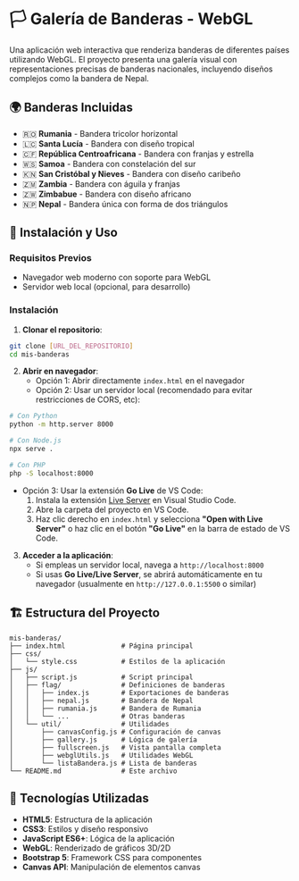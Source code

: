 # 🏳️ Galería de Banderas - WebGL

Una aplicación web interactiva que renderiza banderas de diferentes países utilizando WebGL. El proyecto presenta una galería visual con representaciones precisas de banderas nacionales, incluyendo diseños complejos como la bandera de Nepal.

## 🌍 Banderas Incluidas

- 🇷🇴 **Rumania** - Bandera tricolor horizontal
- 🇱🇨 **Santa Lucía** - Bandera con diseño tropical
- 🇨🇫 **República Centroafricana** - Bandera con franjas y estrella
- 🇼🇸 **Samoa** - Bandera con constelación del sur
- 🇰🇳 **San Cristóbal y Nieves** - Bandera con diseño caribeño
- 🇿🇲 **Zambia** - Bandera con águila y franjas
- 🇿🇼 **Zimbabue** - Bandera con diseño africano
- 🇳🇵 **Nepal** - Bandera única con forma de dos triángulos

## 🚀 Instalación y Uso

### Requisitos Previos

- Navegador web moderno con soporte para WebGL
- Servidor web local (opcional, para desarrollo)

### Instalación

1. **Clonar el repositorio**:
```bash
git clone [URL_DEL_REPOSITORIO]
cd mis-banderas
```

2. **Abrir en navegador**:
   - Opción 1: Abrir directamente `index.html` en el navegador
   - Opción 2: Usar un servidor local (recomendado para evitar restricciones de CORS, etc):
```bash
# Con Python
python -m http.server 8000

# Con Node.js
npx serve .

# Con PHP
php -S localhost:8000
```
   - Opción 3: Usar la extensión **Go Live** de VS Code:
     1. Instala la extensión [Live Server](https://marketplace.visualstudio.com/items?itemName=ritwickdey.LiveServer) en Visual Studio Code.
     2. Abre la carpeta del proyecto en VS Code.
     3. Haz clic derecho en `index.html` y selecciona **"Open with Live Server"** o haz clic en el botón **"Go Live"** en la barra de estado de VS Code.

3. **Acceder a la aplicación**:
   - Si empleas un servidor local, navega a `http://localhost:8000`
   - Si usas **Go Live/Live Server**, se abrirá automáticamente en tu navegador (usualmente en `http://127.0.0.1:5500` o similar)

## 🏗️ Estructura del Proyecto

```
mis-banderas/
├── index.html              # Página principal
├── css/
│   └── style.css           # Estilos de la aplicación
├── js/
│   ├── script.js           # Script principal
│   ├── flag/               # Definiciones de banderas
│   │   ├── index.js        # Exportaciones de banderas
│   │   ├── nepal.js        # Bandera de Nepal
│   │   ├── rumania.js      # Bandera de Rumania
│   │   └── ...             # Otras banderas
│   └── util/               # Utilidades
│       ├── canvasConfig.js # Configuración de canvas
│       ├── gallery.js      # Lógica de galería
│       ├── fullscreen.js   # Vista pantalla completa
│       ├── webglUtils.js   # Utilidades WebGL
│       └── listaBandera.js # Lista de banderas
└── README.md               # Este archivo
```

## 🎨 Tecnologías Utilizadas

- **HTML5**: Estructura de la aplicación
- **CSS3**: Estilos y diseño responsivo
- **JavaScript ES6+**: Lógica de la aplicación
- **WebGL**: Renderizado de gráficos 3D/2D
- **Bootstrap 5**: Framework CSS para componentes
- **Canvas API**: Manipulación de elementos canvas
